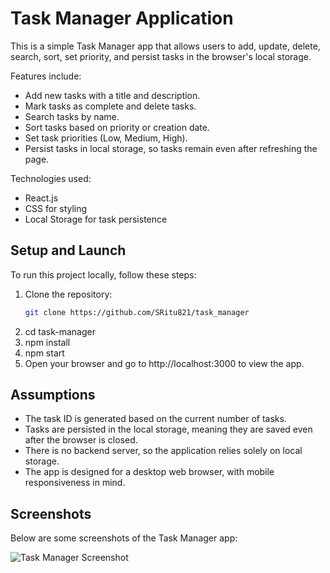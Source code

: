 # Task Manager Application

This is a simple Task Manager app that allows users to add, update, delete, search, sort, set priority, and persist tasks in the browser's local storage. 

Features include:
- Add new tasks with a title and description.
- Mark tasks as complete and delete tasks.
- Search tasks by name.
- Sort tasks based on priority or creation date.
- Set task priorities (Low, Medium, High).
- Persist tasks in local storage, so tasks remain even after refreshing the page.

Technologies used:
- React.js
- CSS for styling
- Local Storage for task persistence

## Setup and Launch

To run this project locally, follow these steps:

1. Clone the repository:
   ```bash
   git clone https://github.com/SRitu821/task_manager

2. cd task-manager
3. npm install
4. npm start
5. Open your browser and go to http://localhost:3000 to view the app.



## Assumptions

- The task ID is generated based on the current number of tasks.
- Tasks are persisted in the local storage, meaning they are saved even after the browser is closed.
- There is no backend server, so the application relies solely on local storage.
- The app is designed for a desktop web browser, with mobile responsiveness in mind.


## Screenshots

Below are some screenshots of the Task Manager app:

![Task Manager Screenshot](./Components/ScreenShots/Screenshot.png)
